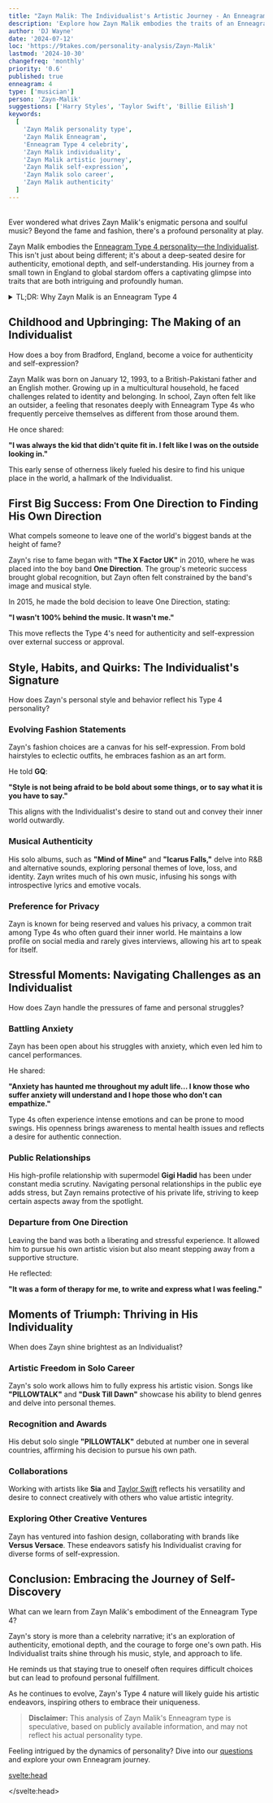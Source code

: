 ```yaml
---
title: "Zayn Malik: The Individualist's Artistic Journey - An Enneagram Type 4 Analysis"
description: 'Explore how Zayn Malik embodies the traits of an Enneagram Type 4, delving into his journey from childhood to solo artistry and his quest for authenticity.'
author: 'DJ Wayne'
date: '2024-07-12'
loc: 'https://9takes.com/personality-analysis/Zayn-Malik'
lastmod: '2024-10-30'
changefreq: 'monthly'
priority: '0.6'
published: true
enneagram: 4
type: ['musician']
person: 'Zayn-Malik'
suggestions: ['Harry Styles', 'Taylor Swift', 'Billie Eilish']
keywords:
  [
    'Zayn Malik personality type',
    'Zayn Malik Enneagram',
    'Enneagram Type 4 celebrity',
    'Zayn Malik individuality',
    'Zayn Malik artistic journey',
    'Zayn Malik self-expression',
    'Zayn Malik solo career',
    'Zayn Malik authenticity'
  ]
---
```


<!-- 'Lorde', 'Ed Sheeran' -->

<script>
  import PopCard from "$lib/components/atoms/PopCard.svelte";
  import BlogPurpose from '$lib/components/blog/BlogPurpose.svelte';
</script>

<div style="display: flex; justify-content: center; margin: 1rem 0;">
  <PopCard
    image={`/types/4s/${'Zayn-Malik'}.webp`}
    enneagramType="4"
    showIcon={false}
    displayText="Zayn Malik"
    subtext=""
  />
</div>

<p class="firstLetter">Ever wondered what drives Zayn Malik's enigmatic persona and soulful music? Beyond the fame and fashion, there's a profound personality at play.</p>

Zayn Malik embodies the [Enneagram Type 4 personality—the Individualist](/enneagram-corner/enneagram-type-4). This isn't just about being different; it's about a deep-seated desire for authenticity, emotional depth, and self-understanding. His journey from a small town in England to global stardom offers a captivating glimpse into traits that are both intriguing and profoundly human.

<details>
<summary class="accordion">TL;DR: Why Zayn Malik is an Enneagram Type 4</summary>
<div class="panel">
<ul>
<li><b>Pursuit of Authenticity:</b> Zayn's decision to leave One Direction at the peak of their success reflects the Individualist's need for genuine self-expression and to follow his own path.</li>
<li><b>Emotional Depth:</b> His music delves into complex emotions and personal experiences, showcasing the Type 4's rich inner world and desire to connect on a profound level.</li>
<li><b>Desire for Uniqueness:</b> Zayn's distinctive style and artistic choices highlight the Individualist's drive to stand out and be true to oneself.</li>
<li><b>Struggle with Identity:</b> Navigating fame, Zayn often expresses a need to understand himself outside of public perceptions, a common challenge for Type 4s.</li>
<li><b>Artistic Exploration:</b> His ventures into fashion and visual art demonstrate the Type 4's inclination toward diverse creative outlets to express their multifaceted identity.</li>
</ul>
</div>
</details>

## Childhood and Upbringing: The Making of an Individualist

How does a boy from Bradford, England, become a voice for authenticity and self-expression?

Zayn Malik was born on January 12, 1993, to a British-Pakistani father and an English mother. Growing up in a multicultural household, he faced challenges related to identity and belonging. In school, Zayn often felt like an outsider, a feeling that resonates deeply with Enneagram Type 4s who frequently perceive themselves as different from those around them.

He once shared:

**"I was always the kid that didn't quite fit in. I felt like I was on the outside looking in."**

This early sense of otherness likely fueled his desire to find his unique place in the world, a hallmark of the Individualist.

## First Big Success: From One Direction to Finding His Own Direction

What compels someone to leave one of the world's biggest bands at the height of fame?

Zayn's rise to fame began with **"The X Factor UK"** in 2010, where he was placed into the boy band **One Direction**. The group's meteoric success brought global recognition, but Zayn often felt constrained by the band's image and musical style.

In 2015, he made the bold decision to leave One Direction, stating:

**"I wasn't 100% behind the music. It wasn't me."**

This move reflects the Type 4's need for authenticity and self-expression over external success or approval.

## Style, Habits, and Quirks: The Individualist's Signature

How does Zayn's personal style and behavior reflect his Type 4 personality?

### Evolving Fashion Statements

Zayn's fashion choices are a canvas for his self-expression. From bold hairstyles to eclectic outfits, he embraces fashion as an art form.

He told **GQ**:

**"Style is not being afraid to be bold about some things, or to say what it is you have to say."**

This aligns with the Individualist's desire to stand out and convey their inner world outwardly.

### Musical Authenticity

His solo albums, such as **"Mind of Mine"** and **"Icarus Falls,"** delve into R&B and alternative sounds, exploring personal themes of love, loss, and identity. Zayn writes much of his own music, infusing his songs with introspective lyrics and emotive vocals.

### Preference for Privacy

Zayn is known for being reserved and values his privacy, a common trait among Type 4s who often guard their inner world. He maintains a low profile on social media and rarely gives interviews, allowing his art to speak for itself.

## Stressful Moments: Navigating Challenges as an Individualist

How does Zayn handle the pressures of fame and personal struggles?

### Battling Anxiety

Zayn has been open about his struggles with anxiety, which even led him to cancel performances.

He shared:

**"Anxiety has haunted me throughout my adult life... I know those who suffer anxiety will understand and I hope those who don't can empathize."**

Type 4s often experience intense emotions and can be prone to mood swings. His openness brings awareness to mental health issues and reflects a desire for authentic connection.

### Public Relationships

His high-profile relationship with supermodel **Gigi Hadid** has been under constant media scrutiny. Navigating personal relationships in the public eye adds stress, but Zayn remains protective of his private life, striving to keep certain aspects away from the spotlight.

### Departure from One Direction

Leaving the band was both a liberating and stressful experience. It allowed him to pursue his own artistic vision but also meant stepping away from a supportive structure.

He reflected:

**"It was a form of therapy for me, to write and express what I was feeling."**

## Moments of Triumph: Thriving in His Individuality

When does Zayn shine brightest as an Individualist?

### Artistic Freedom in Solo Career

Zayn's solo work allows him to fully express his artistic vision. Songs like **"PILLOWTALK"** and **"Dusk Till Dawn"** showcase his ability to blend genres and delve into personal themes.

### Recognition and Awards

His debut solo single **"PILLOWTALK"** debuted at number one in several countries, affirming his decision to pursue his own path.

### Collaborations

Working with artists like **Sia** and [Taylor Swift](/personality-analysis/Taylor-Swift) reflects his versatility and desire to connect creatively with others who value artistic integrity.

### Exploring Other Creative Ventures

Zayn has ventured into fashion design, collaborating with brands like **Versus Versace**. These endeavors satisfy his Individualist craving for diverse forms of self-expression.

<BlogPurpose />

## Conclusion: Embracing the Journey of Self-Discovery

What can we learn from Zayn Malik's embodiment of the Enneagram Type 4?

Zayn's story is more than a celebrity narrative; it's an exploration of authenticity, emotional depth, and the courage to forge one's own path. His Individualist traits shine through his music, style, and approach to life.

He reminds us that staying true to oneself often requires difficult choices but can lead to profound personal fulfillment.

As he continues to evolve, Zayn's Type 4 nature will likely guide his artistic endeavors, inspiring others to embrace their uniqueness.

> **Disclaimer:** This analysis of Zayn Malik's Enneagram type is speculative, based on publicly available information, and may not reflect his actual personality type.

Feeling intrigued by the dynamics of personality? Dive into our [questions](/questions) and explore your own Enneagram journey.

<svelte:head>

<script type="application/ld+json">
{
  "@context": "http://schema.org",
  "@graph": [
    {
      "@type": "Article",
      "articleBody": "This article explores Zayn Malik's personality through the lens of Enneagram Type 4, known as 'The Individualist.' It delves into his childhood, rise to fame, artistic choices, and how his Individualist traits influence his career and personal life. The analysis highlights his pursuit of authenticity, emotional depth in his music, and desire for self-expression.",
      "creator": {
        "@type": "Person",
        "name": "DJ Wayne",
        "sameAs": ["https://www.instagram.com/djwayne3/", "https://www.youtube.com/@djwayne3", "https://www.linkedin.com/in/davidtwayne/", "https://twitter.com/djwayne3"]
      },
      "author": {
        "@type": "Person",
        "name": "DJ Wayne",
        "sameAs": ["https://www.instagram.com/djwayne3/", "https://www.youtube.com/@djwayne3", "https://www.linkedin.com/in/davidtwayne/", "https://twitter.com/djwayne3"]
      },
      "dateModified": "2024-07-12",
      "datePublished": "2024-07-12",
      "description": "Explore how Zayn Malik embodies the traits of an Enneagram Type 4, delving into his journey from childhood to solo artistry and his quest for authenticity.",
      "headline": "Zayn Malik: The Individualist's Artistic Journey - An Enneagram Type 4 Analysis",
      "image": {
        "@type": "ImageObject",
        "height": 900,
        "url": "https://9takes.com/types/4s/Zayn-Malik.webp",
        "width": 900
      },
      "mainEntityOfPage": {
        "@id": "https://9takes.com/personality-analysis/Zayn-Malik",
        "@type": "WebPage"
      },
      "mentions": {
        "@type": "Person",
        "name": "Zayn Malik",
        "sameAs": ["https://en.wikipedia.org/wiki/Zayn_Malik", "https://twitter.com/zaynmalik", "https://www.instagram.com/zayn/", "https://www.tiktok.com/@zayn"]
      },
      "publisher": {
        "@type": "Organization",
        "sameAs": ["https://www.instagram.com/9takesdotcom/", "https://twitter.com/9takesdotcom"],
        "logo": {
          "@type": "ImageObject",
          "url": "https://9takes.com/brand/aero.png"
        },
        "name": "9takes"
      },
      "keywords": ["Zayn Malik personality type", "Zayn Malik Enneagram", "Enneagram Type 4 celebrity", "Zayn Malik individuality", "Zayn Malik artistic journey", "Zayn Malik self-expression", "Zayn Malik solo career", "Zayn Malik authenticity"],
      "articleSection": "Personality Analysis",
      "inLanguage": "en-US",
      "about": [
        {
          "@type": "Thing",
          "name": "Enneagram",
          "sameAs": "https://en.wikipedia.org/wiki/Enneagram_of_Personality"
        },
        {
          "@type": "Thing",
          "name": "Music",
          "sameAs": "https://en.wikipedia.org/wiki/Music"
        }
      ],
      "isPartOf": {
        "@type": "WebSite",
        "name": "9takes",
        "url": "https://9takes.com"
      }
    },
    {
      "@type": "FAQPage",
      "mainEntity": [
        {
          "@type": "Question",
          "acceptedAnswer": {
            "@type": "Answer",
            "text": "Zayn Malik exhibits many traits associated with Enneagram Type 4 personalities, such as a strong desire for authenticity, emotional depth, and a need to express his unique identity. His decision to leave One Direction, his introspective music, and his distinctive style all reflect the Individualist's core characteristics."
          },
          "name": "Why is Zayn Malik considered an Enneagram Type 4?"
        },
        {
          "@type": "Question",
          "acceptedAnswer": {
            "@type": "Answer",
            "text": "His songs often explore personal and emotional themes, showcasing his introspection and desire for authentic expression. Examples include 'PILLOWTALK,' 'Dusk Till Dawn,' and 'Better,' where he delves into relationships, identity, and emotional struggles."
          },
          "name": "How does Zayn's music reflect his Type 4 personality?"
        },
        {
          "@type": "Question",
          "acceptedAnswer": {
            "@type": "Answer",
            "text": "He handles stress by seeking privacy and focusing on his creative outlets. Zayn has been open about his struggles with anxiety, and he prioritizes authenticity and self-care over public expectations, which helps him navigate the pressures of fame."
          },
          "name": "How does Zayn Malik cope with stress and criticism?"
        },
        {
          "@type": "Question",
          "acceptedAnswer": {
            "@type": "Answer",
            "text": "Zayn demonstrates his Individualist traits through his artistic choices, fashion statements, and preference for privacy. His departure from One Direction to pursue a solo career that aligns with his artistic vision is a prime example of his commitment to authenticity."
          },
          "name": "What are examples of Zayn's Individualist nature in his career?"
        },
        {
          "@type": "Question",
          "acceptedAnswer": {
            "@type": "Answer",
            "text": "Understanding Zayn as a Type 4 offers insight into his motivations and actions, revealing a person driven by a desire for self-understanding, authenticity, and creative expression. It sheds light on how these traits influence his music, style, and approach to personal growth."
          },
          "name": "What insights does viewing Zayn Malik as a Type 4 provide?"
        }
      ]
    }
  ]
}
</script>

</svelte:head>

<style lang="scss"></style>
